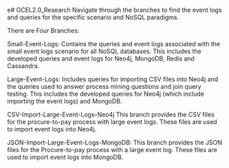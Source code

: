 e# OCEL2.0_Research
Navigate through the branches to find the event logs and queries for the specific scenario and NoSQL paradigms.

There are Four Branches:

Small-Event-Logs:
    Contains the queries and event logs associated with the small event logs scenario for all NoSQL databases. This includes the developed queries and event logs for Neo4j, MongoDB, Redis and Cassandra.
    
Large-Event-Logs:
    Includes queries for importing CSV files into Neo4j and the queries used to answer process mining questions and join query testing. This includes the developed queries for Neo4j (which include importing the event logs) and MongoDB. 
    
CSV-Import-Large-Event-Logs-Neo4j
    This branch provides the CSV files for the procure-to-pay process with large event logs. These files are used to import event logs into Neo4j.
    
JSON-Import-Large-Event-Logs-MongoDB:
    This branch provides the JSON files for the Procure-to-pay process with a large event log. These files are used to import event logs into MongoDB. 

